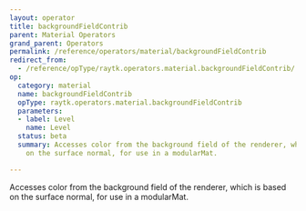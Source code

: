 ```yaml
---
layout: operator
title: backgroundFieldContrib
parent: Material Operators
grand_parent: Operators
permalink: /reference/operators/material/backgroundFieldContrib
redirect_from:
  - /reference/opType/raytk.operators.material.backgroundFieldContrib/
op:
  category: material
  name: backgroundFieldContrib
  opType: raytk.operators.material.backgroundFieldContrib
  parameters:
  - label: Level
    name: Level
  status: beta
  summary: Accesses color from the background field of the renderer, which is based
    on the surface normal, for use in a modularMat.

---
```



Accesses color from the background field of the renderer, which is based on the surface normal, for use in a modularMat.